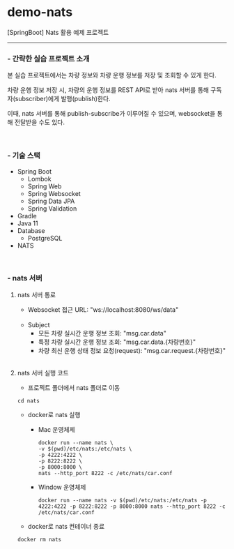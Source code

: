# demo-nats
[SpringBoot] Nats 활용 예제 프로젝트

---

<h3>- 간략한 실습 프로젝트 소개</h3>

본 실습 프로젝트에서는 차량 정보와 차량 운행 정보를 저장 및 조회할 수 있게 한다.

차량 운행 정보 저장 시, 차량의 운행 정보를 REST API로 받아 nats 서버를 통해 구독자(subscriber)에게 발행(publish)한다.

이때, nats 서버를 통해 publish-subscribe가 이루어질 수 있으며, websocket을 통해 전달받을 수도 있다.

<br/>
<h3>- 기술 스택</h3>

- Spring Boot
  - Lombok
  - Spring Web
  - Spring Websocket
  - Spring Data JPA
  - Spring Validation
- Gradle
- Java 11
- Database
  - PostgreSQL
- NATS

<br/>
<h3>- nats 서버</h3>

1. nats 서버 통로
   - Websocket 접근 URL: "ws://localhost:8080/ws/data"
     
   <br/>

   - Subject
     - 모든 차량 실시간 운행 정보 조회: "msg.car.data"
     - 특정 차량 실시간 운행 정보 조회: "msg.car.data.{차량번호}"
     - 차량 최신 운행 상태 정보 요청(request): "msg.car.request.{차량번호}"

   <br/>

2. nats 서버 실행 코드
   - 프로젝트 폴더에서 nats 폴더로 이동
    ```
    cd nats
    ```

   - docker로 nats 실행
     - Mac 운영체제
       ```
       docker run --name nats \          
       -v $(pwd)/etc/nats:/etc/nats \
       -p 4222:4222 \
       -p 8222:8222 \
       -p 8000:8000 \
       nats --http_port 8222 -c /etc/nats/car.conf
       ```

     - Window 운영체제
       ```
       docker run --name nats -v $(pwd)/etc/nats:/etc/nats -p 4222:4222 -p 8222:8222 -p 8000:8000 nats --http_port 8222 -c /etc/nats/car.conf
       ```

   - docker로 nats 컨테이너 종료
    ```
    docker rm nats
    ```
